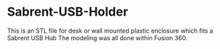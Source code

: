 # Sabrent-USB-Holder

This is an STL file for desk or wall mounted plastic enclosure which fits a Sabrent USB Hub
The modeling was all done within Fusion 360.
